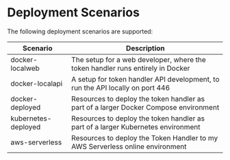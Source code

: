 # Deployment Scenarios

The following deployment scenarios are supported:

| Scenario | Description |
| -------- | ----------- |
| docker-localweb | The setup for a web developer, where the token handler runs entirely in Docker |
| docker-localapi | A setup for token handler API development, to run the API locally on port 446 |
| docker-deployed | Resources to deploy the token handler as part of a larger Docker Compose environment |
| kubernetes-deployed | Resources to deploy the token handler as part of a larger Kubernetes environment |
| aws-serverless | Resources to deploy the Token Handler to my AWS Serverless online environment |
